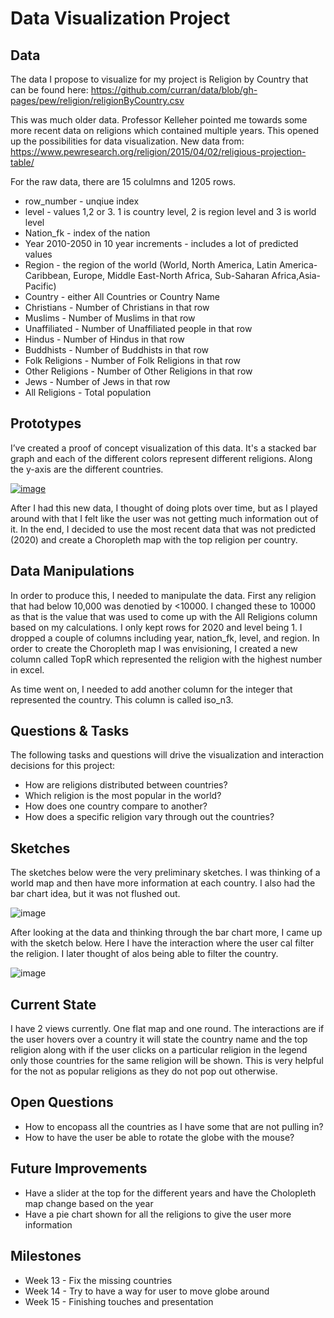 # Data Visualization Project

## Data

The data I propose to visualize for my project is Religion by Country that can be found here: https://github.com/curran/data/blob/gh-pages/pew/religion/religionByCountry.csv

This was much older data. Professor Kelleher pointed me towards some more recent data on religions which contained multiple years. 
This opened up the possibilities for data visualization. New data from: https://www.pewresearch.org/religion/2015/04/02/religious-projection-table/

For the raw data, there are 15 colulmns and 1205 rows.  

* row_number - unqiue index
* level - values 1,2 or 3. 1 is country level, 2 is region level and 3 is world level
* Nation_fk - index of the nation
* Year 2010-2050 in 10 year increments - includes a lot of predicted values
* Region - the region of the world (World, North America, Latin America-Caribbean, Europe, Middle East-North Africa, Sub-Saharan Africa,Asia-Pacific)
* Country - either All Countries or Country Name
* Christians - Number of Christians in that row
* Muslims - Number of Muslims in that row
* Unaffiliated - Number of Unaffiliated people in that row
* Hindus - Number of Hindus in that row
* Buddhists - Number of Buddhists in that row
* Folk Religions - Number of Folk Religions in that row
* Other Religions - Number of Other Religions in that row
* Jews - Number of Jews in that row
* All Religions - Total population


## Prototypes

I’ve created a proof of concept visualization of this data. It's a stacked bar graph and each of the different colors represent different religions. Along the y-axis are the different countries. 

[![image](https://github.com/fsajedi22/dataviz-project-template-proposal/blob/master/Screen%20Shot%202023-02-16%20at%208.03.06%20PM.png)](https://vizhub.com/fsajedi22/4bcf28e8d9b84747bbb498069508ce0f)

After I had this new data, I thought of doing plots over time, but as I played around with that I felt like the user was not getting much information out of it. In the end, I decided to use the most recent data that was not predicted (2020) and create a Choropleth map with the top religion per country. 
## Data Manipulations
In order to produce this, I needed to manipulate the data. First any religion that had below 10,000 was denotied by <10000. I changed these to 10000 as that is the value that was used to come up with the All Religions column based on my calculations. I only kept rows for 2020 and level being 1. I dropped a couple of columns including year, nation_fk, level, and region. In order to create the Choropleth map I was envisioning, I created a new column called TopR which represented the religion with the highest number in excel. 

As time went on, I needed to add another column for the integer that represented the country. This column is called iso_n3. 
## Questions & Tasks

The following tasks and questions will drive the visualization and interaction decisions for this project:

 * How are religions distributed between countries?
 * Which religion is the most popular in the world?
 * How does one country compare to another?
 * How does a specific religion vary through out the countries?

## Sketches

The sketches below were the very preliminary sketches. I was thinking of a world map and then have more information at each country. I also had the bar chart idea, but it was not flushed out. 

![image](https://github.com/fsajedi22/dataviz-project-template-proposal/blob/master/Screen%20Shot%202023-02-16%20at%208.14.21%20PM.png)


After looking at the data and thinking through the bar chart more, I came up with the sketch below. Here I have the interaction where the user cal filter the religion. I later thought of alos being able to filter the country. 

![image](https://github.com/fsajedi22/dataviz-project-template-proposal/blob/master/Screen%20Shot%202023-02-16%20at%208.14.48%20PM.png)

## Current State
I have 2 views currently. One flat map and one round. The interactions are if the user hovers over a country it will state the country name and the top religion along with if the user clicks on a particular religion in the legend only those countries for the same religion will be shown. This is very helpful for the not as popular religions as they do not pop out otherwise. 

## Open Questions

* How to encopass all the countries as I have some that are not pulling in?
* How to have the user be able to rotate the globe with the mouse?

## Future Improvements

* Have a slider at the top for the different years and have the Cholopleth map change based on the year
* Have a pie chart shown for all the religions to give the user more information

## Milestones

 * Week 13 - Fix the missing countries
 * Week 14 - Try to have a way for user to move globe around 
 * Week 15 - Finishing touches and presentation 
